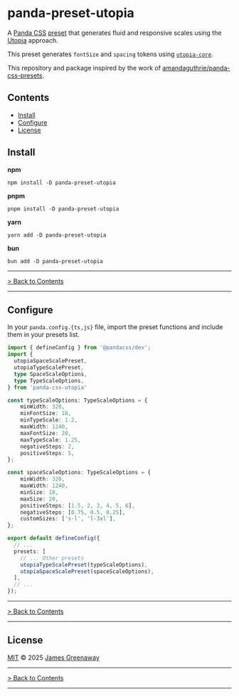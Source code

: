 # panda-preset-utopia

A [Panda CSS][panda-github] [preset][panda-docs-presets] that generates fluid and responsive scales using the [Utopia][utopia] approach. 

This preset generates `fontSize` and `spacing` tokens using [`utopia-core`][utopia-core-github].

This repository and package inspired by the work of [amandaguthrie/panda-css-presets][inspiration].

## Contents

- [Install](#install)
- [Configure](#configure)
- [License](#license)

## Install

**npm**

```shell
npm install -D panda-preset-utopia
```

**pnpm**

```shell
pnpm install -D panda-preset-utopia
```

**yarn**

```shell
yarn add -D panda-preset-utopia
```

**bun**

```shell
bun add -D panda-preset-utopia
```

---

[> Back to Contents](#contents)

---

## Configure

In your `panda.config.{ts,js}` file, import the preset functions and include them in your presets list.

```typescript
import { defineConfig } from '@pandacss/dev';
import {
  utopiaSpaceScalePreset,
  utopiaTypeScalePreset,
  type SpaceScaleOptions,
  type TypeScaleOptions,
} from 'panda-css-utopia'

const typeScaleOptions: TypeScaleOptions = {
    minWidth: 320,
    minFontSize: 18,
    minTypeScale: 1.2,
    maxWidth: 1240,
    maxFontSize: 20,
    maxTypeScale: 1.25,
    negativeSteps: 2,
    positiveSteps: 5,
};

const spaceScaleOptions: TypeScaleOptions = {
    minWidth: 320,
    maxWidth: 1240,
    minSize: 18,
    maxSize: 20,
    positiveSteps: [1.5, 2, 3, 4, 5, 6],
    negativeSteps: [0.75, 0.5, 0.25],
    customSizes: ['s-l', 'l-3xl'],
};

export default defineConfig({
  // ...
  presets: [
    // ... Other presets
    utopiaTypeScalePreset(typeScaleOptions),
    utopiaSpaceScalePreset(spaceScaleOptions),
  ],
  // ...
});
```

---

[> Back to Contents](#contents)

---

## License

[MIT][license] © 2025 [James Greenaway][author]

---

[> Back to Contents](#contents)

---

<!-- Internal Links -->

[license]: LICENSE

<!-- External Links -->

[author]: https://github.com/jvgomg

[inspiration]: https://github.com/amandaguthrie/panda-css-presets

[utopia]: https://utopia.fyi

[utopia-core-github]: https://github.com/trys/utopia-core

[panda-docs-presets]: https://panda-css.com/docs/customization/presets

[panda-github]: https://github.com/chakra-ui/panda
